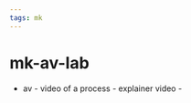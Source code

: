 ```yaml
---
tags: mk
---
```


# mk-av-lab

- av
        - video of a process
        - explainer video
        - 
